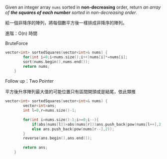 Given an integer array `nums` sorted in **non-decreasing** order, return _an array of **the squares of each number** sorted in non-decreasing order_.

給一個非降序的陣列，將每個數平方後一樣排成非降序的陣列。

進階：O(n) 時間

BruteForce

```cpp
vector<int> sortedSquares(vector<int>& nums) {
        for(int i=0;i<nums.size();i++)nums[i]*=nums[i];
        sort(nums.begin(),nums.end());
        return nums;
    }
```

Follow up：Two Pointer

平方後升序陣列最大值的可能位置只有區間開頭或是結尾，依此類推

```cpp
vector<int> sortedSquares(vector<int>& nums) {
        vector<int>ans;
        int l=0,r=nums.size()-1;
                
        for(int i=nums.size()-1;i>=0;i--){
            if(abs(nums[l])>abs(nums[r]))ans.push_back(pow(nums[l++],2));
            else ans.push_back(pow(nums[r--],2));
        }
        reverse(ans.begin(),ans.end());
        
        return ans;
    }
```
